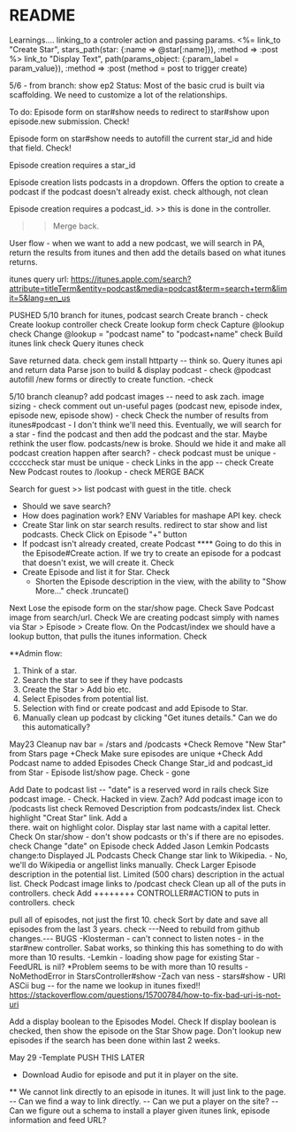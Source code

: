 # README

Learnings....
linking_to a controler action and passing params. 
<%= link_to "Create Star", stars_path(star: {:name => @star[:name]}), :method => :post %>
link_to "Display Text", path(params_object: {:param_label = param_value}), :method => :post (method = post to trigger create)


5/6 - from branch: show ep2
Status: Most of the basic crud is built via scaffolding. We need to customize a lot of the relationships. 

To do:
Episode form on star#show needs to redirect to star#show upon episode.new submission. Check!

Episode form on star#show needs to autofill the current star_id and hide that field. Check!

Episode creation requires a star_id

Episode creation lists podcasts in a dropdown. Offers the option to create a podcast if the podcast doesn't already exist. check although, not clean
<!-- <%= form.select :star_id, options_for_select([[@star.name, @star.id]]) %>  -->
<!-- <%= form.select :podcast_id, options_for_select([[@podcast.name, @podcast.id]]) %>  -->

Episode creation requires a podcast_id. >> this is done in the controller.

>> Merge back.


User flow - when we want to add a new podcast, we will search in PA, return the results from itunes and then add the details based on what itunes returns. 

itunes query url: https://itunes.apple.com/search?attribute=titleTerm&entity=podcast&media=podcast&term=search+term&limit=5&lang=en_us

PUSHED 5/10 branch for itunes, podcast search
Create branch - check
Create lookup controller check
Create lookup form check
Capture @lookup check 
Change @lookup = "podcast name" to "podcast+name" check
Build itunes link check
Query itunes check
	
Save returned data. check
	gem install httparty -- think so. 
	Query itunes api and return data
Parse json to build & display podcast - check
@podcast autofill /new forms or directly to create function. -check 

5/10 branch cleanup?
add podcast images -- need to ask zach.
image sizing - check
comment out un-useful pages (podcast new, episode index, episode new, episode show) - check
Check the number of results from itunes#podcast - I don't think we'll need this. Eventually, we will search for a star - find the podcast and then add the podcast and the star. Maybe rethink the user flow. 
podcasts/new is broke. Should we hide it and make all podcast creation happen after search? - check
podcast must be unique - cccccheck
star must be unique - check
Links in the app -- check
Create New Podcast routes to /lookup - check
MERGE BACK



Search for guest >> list podcast with guest in the title. check
 - Should we save search?
 - How does pagination work?
ENV Variables for mashape API key. check
 - Create Star link on star search results. redirect to star show and list podcasts. Check
 Click on Episode "+" button
 - If podcast isn't already created, create Podcast **** Going to do this in the Episode#Create action. If we try to create an episode for a podcast that doesn't exist, we will create it. Check
 - Create Episode and list it for Star. Check
   - Shorten the Episode description in the view, with the ability to "Show More..." check .truncate()


 Next
 Lose the episode form on the star/show page. Check
 Save Podcast image from search/url. Check
 We are creating podcast simply with names via Star > Episode > Create flow. On the Podcast/index we should have a lookup button, that pulls the itunes information. Check

**Admin flow:
1. Think of a star.
2. Search the star to see if they have podcasts
3. Create the Star > Add bio etc.
4. Select Episodes from potential list.
5. Selection with find or create podcast and add Episode to Star.
6. Manually clean up podcast by clicking "Get itunes details." Can we do this automatically?


May23 Cleanup
 nav bar = /stars and /podcasts +Check
 Remove "New Star" from Stars page +Check
 Make sure episodes are unique +Check
 Add Podcast name to added Episodes Check
 Change Star_id and podcast_id from Star - Episode list/show page. Check - gone

 Add Date to podcast list -- "date" is a reserved word in rails check
 Size podcast image. - Check. Hacked in view. Zach?
 Add podcast image icon to /podcasts list check
 Removed Description from podcasts/index list. Check
 highlight "Creat Star" link. Add a </br> there. wait on highlight color. 
 Display star last name with a capital letter. Check
 On star/show - don't show podcasts or th's if there are no episodes. check
 Change "date" on Episode check
 Added Jason Lemkin Podcasts change:to Displayed JL Podcasts Check
 Change star link to Wikipedia. - No, we'll do Wikipedia or angellist links manually. Check
 Larger Episode description in the potential list. Limited (500 chars) description in the actual list. Check
 Podcast image links to /podcast check
 Clean up all of the puts in controllers. check
 Add ++++++++ CONTROLLER#ACTION to puts in controllers. check


pull all of episodes, not just the first 10. check
Sort by date and save all episodes from the last 3 years. check
---Need to rebuild from github changes.---
BUGS
-Klosterman - can't connect to listen notes - in the star#new controller. Sabat works, so thinking this has something to do with more than 10 results. 
-Lemkin - loading show page for existing Star - FeedURL is nil? *Problem seems to be with more than 10 results - NoMethodError in StarsController#show
-Zach van ness - stars#show - URI ASCii bug -- for the name we lookup in itunes fixed!! https://stackoverflow.com/questions/15700784/how-to-fix-bad-uri-is-not-uri

Add a display boolean to the Episodes Model. Check
If display boolean is checked, then show the episode on the Star Show page.
Don't lookup new episodes if the search has been done within last 2 weeks.




May 29 -Template PUSH THIS LATER









  - Download Audio for episode and put it in player on the site. 




** We cannot link directly to an episode in itunes. It will just link to the page.
 -- Can we find a way to link directly.
 -- Can we put a player on the site?
 -- Can we figure out a schema to install a player given itunes link, episode information and feed URL?

